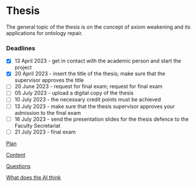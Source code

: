 # Thesis

The general topic of the thesis is on the concept of axiom weakening and its applications for ontology repair.

### Deadlines

- [x]  13 April 2023 - get in contact with the academic person and start the project
- [x]  20 April 2023 - insert the title of the thesis; make sure that the supervisor approves the title
- [ ]  20 June 2023 - request for final exam; request for final exam
- [ ]  05 July 2023 - upload a digital copy of the thesis
- [ ]  10 July 2023 - the necessary credit points must be achieved
- [ ]  13 July 2023 - make sure that the thesis supervisor approves your admission to the final exam
- [ ]  16 July 2023 - send the presentation slides for the thesis defence to the Faculty Secretariat
- [ ]  21 July 2023 - final exam

[Plan](Thesis/Plan.md)

[Content](Thesis/Content.md)

[Questions](Thesis/Questions.md)

[What does the AI think](Thesis/What%20does%20the%20AI%20think.md)

